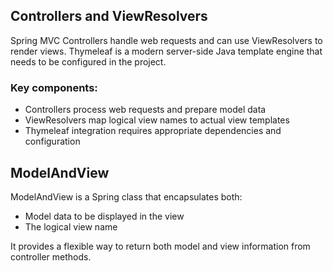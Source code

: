 ## Controllers and ViewResolvers

Spring MVC Controllers handle web requests and can use ViewResolvers to render views. Thymeleaf is a
modern server-side Java template engine that needs to be configured in the project.

### Key components:

- Controllers process web requests and prepare model data
- ViewResolvers map logical view names to actual view templates
- Thymeleaf integration requires appropriate dependencies and configuration

## ModelAndView

ModelAndView is a Spring class that encapsulates both:

- Model data to be displayed in the view
- The logical view name

It provides a flexible way to return both model and view information from controller methods.